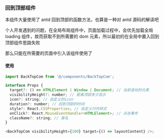 ### 回到顶部组件

本组件大量使用了 antd 回到顶部的函数方法，也算是一种对 antd 源码的解读吧

个人开发遇到的问题，在全局布局组件中，页面加载过程中，会优先加载全局 loading 组件，故而获取不到所需要的 dom 元素，所以最初的在全局中置入回到顶部组件思路失败

那么只能在所需要的页面中引入该组件使用了

#### 使用

```javascript
import BackTopCom from '@/components/BackTopCom';

interface Props {
  target?: () => HTMLElement | Window | Document; // 当前滚动的元素
  visibilityHeight?: number; // 距离顶部多少显示
  icon?: string; // 自定义的icon
  duration?: number; // 回到顶部的时间
  style?: React.CSSProperties; // 自定义行内样式
  onClick?: React.MouseEventHandler<HTMLElement>; // 点击事件
  className?: string; // 类名
}

<BackTopCom visibilityHeight={100} target={() => layoutContent} />;
```
